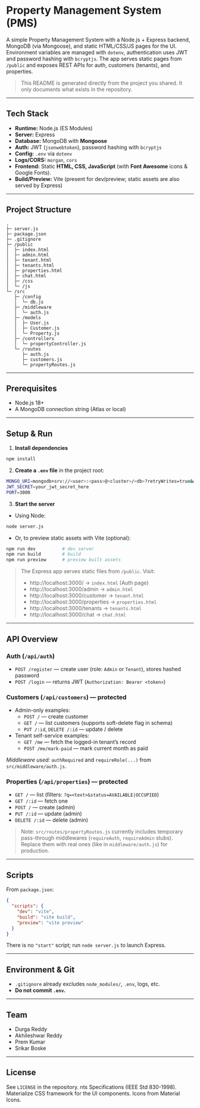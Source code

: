 # Property Management System (PMS)

A simple Property Management System with a Node.js + Express backend, MongoDB (via Mongoose), and static HTML/CSS/JS pages for the UI. Environment variables are managed with `dotenv`, authentication uses JWT and password hashing with `bcryptjs`. The app serves static pages from `/public` and exposes REST APIs for auth, customers (tenants), and properties.

> This README is generated directly from the project you shared. It only documents what exists in the repository.

---

## Tech Stack

- **Runtime:** Node.js (ES Modules)
- **Server:** Express
- **Database:** MongoDB with **Mongoose**
- **Auth:** JWT (`jsonwebtoken`), password hashing with `bcryptjs`
- **Config:** `.env` via `dotenv`
- **Logs/CORS:** `morgan`, `cors`
- **Frontend:** Static **HTML, CSS, JavaScript** (with **Font Awesome** icons & Google Fonts).  
- **Build/Preview:** Vite (present for dev/preview; static assets are also served by Express)



---

## Project Structure

```
.
├─ server.js
├─ package.json
├─ .gitignore
├─ /public
│  ├─ index.html
│  ├─ admin.html
│  ├─ tenant.html
│  ├─ tenants.html
│  ├─ properties.html
│  ├─ chat.html
│  ├─ /css
│  └─ /js
└─ /src
   ├─ /config
   │  └─ db.js
   ├─ /middleware
   │  └─ auth.js
   ├─ /models
   │  ├─ User.js
   │  ├─ Customer.js
   │  └─ Property.js
   ├─ /controllers
   │  └─ propertyController.js
   └─ /routes
      ├─ auth.js
      ├─ customers.js
      └─ propertyRoutes.js
```

---

## Prerequisites

- Node.js 18+
- A MongoDB connection string (Atlas or local)

---

## Setup & Run

1) **Install dependencies**
```bash
npm install
```

2) **Create a `.env` file** in the project root:
```bash
MONGO_URI=mongodb+srv://<user>:<pass>@<cluster>/<db>?retryWrites=true&w=majority
JWT_SECRET=your_jwt_secret_here
PORT=3000
```

3) **Start the server**

- Using Node:
```bash
node server.js
```
- Or, to preview static assets with Vite (optional):
```bash
npm run dev          # dev server
npm run build        # build
npm run preview      # preview built assets
```

> The Express app serves static files from `/public`. Visit:  
> - http://localhost:3000/ → `index.html` (Auth page)  
> - http://localhost:3000/admin → `admin.html`  
> - http://localhost:3000/customer → `tenant.html`  
> - http://localhost:3000/properties → `properties.html`  
> - http://localhost:3000/tenants → `tenants.html`  
> - http://localhost:3000/chat → `chat.html`  

---

## API Overview

### Auth (`/api/auth`)
- `POST /register` — create user (role: `Admin` or `Tenant`), stores hashed password
- `POST /login` — returns JWT (`Authorization: Bearer <token>`)

### Customers (`/api/customers`) — protected
- Admin-only examples:
  - `POST /` — create customer
  - `GET /` — list customers (supports soft-delete flag in schema)
  - `PUT /:id`, `DELETE /:id` — update / delete
- Tenant self-service examples:
  - `GET /me` — fetch the logged-in tenant’s record
  - `POST /me/mark-paid` — mark current month as paid

*Middleware used:* `authRequired` and `requireRole(...)` from `src/middleware/auth.js`.

### Properties (`/api/properties`) — protected
- `GET /` — list (filters: `?q=<text>&status=AVAILABLE|OCCUPIED`)
- `GET /:id` — fetch one
- `POST /` — create (admin)
- `PUT /:id` — update (admin)
- `DELETE /:id` — delete (admin)

> Note: `src/routes/propertyRoutes.js` currently includes temporary pass-through middlewares (`requireAuth`, `requireAdmin` stubs). Replace them with real ones (like in `middleware/auth.js`) for production.

---

## Scripts

From `package.json`:
```json
{
  "scripts": {
    "dev": "vite",
    "build": "vite build",
    "preview": "vite preview"
  }
}
```
There is no `"start"` script; run `node server.js` to launch Express.

---

## Environment & Git

- `.gitignore` already excludes `node_modules/`, `.env`, logs, etc.
- **Do not commit `.env`.**

---

## Team

- Durga Reddy
- Akhileshwar Reddy
- Prem Kumar
- Srikar Boske

---

## License

See `LICENSE` in the repository.
nts Specifications (IEEE Std 830-1998).
Materialize CSS framework for the UI components.
Icons from Material Icons.
